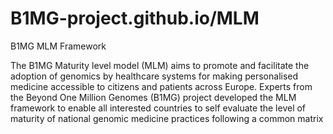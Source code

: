 # B1MG-project.github.io/MLM

B1MG MLM Framework

The B1MG Maturity level model (MLM) aims to promote and facilitate the adoption of genomics by healthcare systems for making personalised medicine accessible to citizens and patients across Europe.
Experts from the Beyond One Million Genomes (B1MG) project developed the MLM framework to enable all interested countries to self evaluate the level of maturity of national genomic medicine practices following a common matrix
